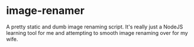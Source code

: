 image-renamer
=============

A pretty static and dumb image renaming script.  It's really just a NodeJS learning tool for me and attempting to smooth image renaming over for my wife.
